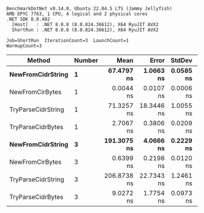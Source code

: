 ```

BenchmarkDotNet v0.14.0, Ubuntu 22.04.5 LTS (Jammy Jellyfish)
AMD EPYC 7763, 1 CPU, 4 logical and 2 physical cores
.NET SDK 8.0.402
  [Host]   : .NET 8.0.8 (8.0.824.36612), X64 RyuJIT AVX2
  ShortRun : .NET 8.0.8 (8.0.824.36612), X64 RyuJIT AVX2

Job=ShortRun  IterationCount=3  LaunchCount=1  
WarmupCount=3  

```
| Method             | Number | Mean        | Error      | StdDev    | Min         | Max         | Allocated |
|------------------- |------- |------------:|-----------:|----------:|------------:|------------:|----------:|
| **NewFromCidrString**  | **1**      |  **67.4797 ns** |  **1.0663 ns** | **0.0585 ns** |  **67.4245 ns** |  **67.5409 ns** |         **-** |
| NewFromCirBytes    | 1      |   0.0044 ns |  0.0107 ns | 0.0006 ns |   0.0037 ns |   0.0049 ns |         - |
| TryParseCidrString | 1      |  71.3257 ns | 18.3446 ns | 1.0055 ns |  70.6616 ns |  72.4826 ns |         - |
| TryParseCidrBytes  | 1      |   2.7067 ns |  0.3806 ns | 0.0209 ns |   2.6831 ns |   2.7227 ns |         - |
| **NewFromCidrString**  | **3**      | **191.3075 ns** |  **4.0666 ns** | **0.2229 ns** | **191.0894 ns** | **191.5349 ns** |         **-** |
| NewFromCirBytes    | 3      |   0.6399 ns |  0.2198 ns | 0.0120 ns |   0.6276 ns |   0.6517 ns |         - |
| TryParseCidrString | 3      | 206.8738 ns | 22.7343 ns | 1.2461 ns | 205.5631 ns | 208.0434 ns |         - |
| TryParseCidrBytes  | 3      |   9.0272 ns |  1.7754 ns | 0.0973 ns |   8.9224 ns |   9.1146 ns |         - |
